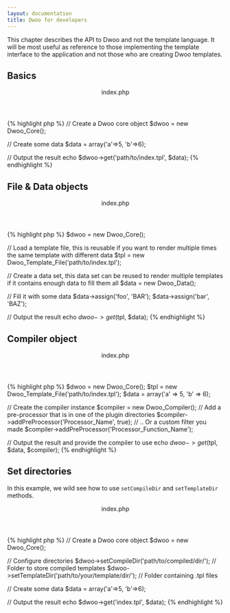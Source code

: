 ```yaml
---
layout: documentation
title: Dwoo for developers
---
```


This chapter describes the API to Dwoo and not the template language.
It will be most useful as reference to those implementing the template interface to the application and not those who
are creating Dwoo templates.

## Basics
<div class="code-box">
<header>index.php</header>
{% highlight php %}
<?php
// Include the main class and register autoloader class (it should handle the rest on its own)
require 'vendor/autoload.php';

// Create a Dwoo core object
$dwoo = new Dwoo_Core();

// Create some data
$data = array('a'=>5, 'b'=>6);

// Output the result
echo $dwoo->get('path/to/index.tpl', $data);
{% endhighlight %}
</div>

## File & Data objects
<div class="code-box">
<header>index.php</header>
{% highlight php %}
<?php
require 'vendor/autoload.php';

$dwoo = new Dwoo_Core();

// Load a template file, this is reusable if you want to render multiple times the same template with different data
$tpl = new Dwoo_Template_File('path/to/index.tpl');

// Create a data set, this data set can be reused to render multiple templates if it contains enough data to fill them all
$data = new Dwoo_Data();

// Fill it with some data 
$data->assign('foo', 'BAR');
$data->assign('bar', 'BAZ');

// Output the result
echo $dwoo->get($tpl, $data);
{% endhighlight %}
</div>

## Compiler object
<div class="code-box">
<header>index.php</header>
{% highlight php %}
<?php
require 'vendor/autoload.php';

$dwoo = new Dwoo_Core();
$tpl = new Dwoo_Template_File('path/to/index.tpl');
$data = array('a' => 5, 'b' => 6);
 
// Create the compiler instance
$compiler = new Dwoo_Compiler();
// Add a pre-processor that is in one of the plugin directories
$compiler->addPreProcessor('Processor_Name', true);
// .. Or a custom filter you made
$compiler->addPreProcessor('Processor_Function_Name');
 
// Output the result and provide the compiler to use
echo $dwoo->get($tpl, $data, $compiler);
{% endhighlight %}
</div>

## Set directories
In this example, we wild see how to use `setCompileDir` and `setTemplateDir` methods.
<div class="code-box">
<header>index.php</header>
{% highlight php %}
<?php
// Include the main class and register autoloader class (it should handle the rest on its own)
require 'vendor/autoload.php';

// Create a Dwoo core object
$dwoo = new Dwoo_Core();

// Configure directories
$dwoo->setCompileDir('path/to/compiled/dir/'); // Folder to store compiled templates
$dwoo->setTemplateDir('path/to/your/template/dir/'); // Folder containing .tpl files

// Create some data
$data = array('a'=>5, 'b'=>6);

// Output the result
echo $dwoo->get('index.tpl', $data);
{% endhighlight %}
</div>